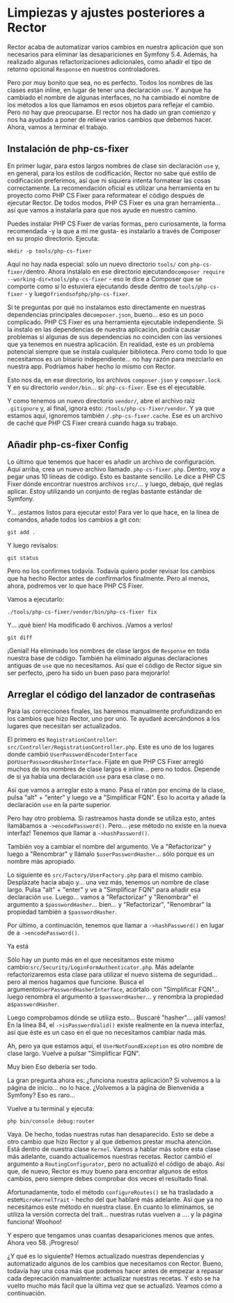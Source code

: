 # Limpiezas y ajustes posteriores a Rector

Rector acaba de automatizar varios cambios en nuestra aplicación que son necesarios para eliminar las desapariciones en Symfony 5.4. Además, ha realizado algunas refactorizaciones adicionales, como añadir el tipo de retorno opcional `Response` en nuestros controladores.

Pero por muy bonito que sea, no es perfecto. Todos los nombres de las clases están inline, en lugar de tener una declaración `use`. Y aunque ha cambiado el nombre de algunas interfaces, no ha cambiado el nombre de los métodos a los que llamamos en esos objetos para reflejar el cambio. Pero no hay que preocuparse. El rector nos ha dado un gran comienzo y nos ha ayudado a poner de relieve varios cambios que debemos hacer. Ahora, vamos a terminar el trabajo.

## Instalación de php-cs-fixer

En primer lugar, para estos largos nombres de clase sin declaración `use` y, en general, para los estilos de codificación, Rector no sabe qué estilo de codificación preferimos, así que ni siquiera intenta formatear las cosas correctamente. La recomendación oficial es utilizar una herramienta en tu proyecto como PHP CS Fixer para reformatear el código después de ejecutar Rector. De todos modos, PHP CS Fixer es una gran herramienta... así que vamos a instalarla para que nos ayude en nuestro camino.

Puedes instalar PHP CS Fixer de varias formas, pero curiosamente, la forma recomendada -y la que a mí me gusta- es instalarlo a través de Composer en su propio directorio. Ejecuta:

```terminal
mkdir -p tools/php-cs-fixer
```

Aquí no hay nada especial: sólo un nuevo directorio `tools/` con `php-cs-fixer/`dentro. Ahora instálalo en ese directorio ejecutando`composer require --working-dir=tools/php-cs-fixer` - eso le dice a Composer que se comporte como si lo estuviera ejecutando desde dentro de `tools/php-cs-fixer` - y luego`friendsofphp/php-cs-fixer`.

Si te preguntas por qué no instalamos esto directamente en nuestras dependencias principales de`composer.json`, bueno... eso es un poco complicado. PHP CS Fixer es una herramienta ejecutable independiente. Si la instalo en las dependencias de nuestra aplicación, podría causar problemas si algunas de sus dependencias no coinciden con las versiones que ya tenemos en nuestra aplicación. En realidad, este es un problema potencial siempre que se instala cualquier biblioteca. Pero como todo lo que necesitamos es un binario independiente... no hay razón para mezclarlo en nuestra app. Podríamos haber hecho lo mismo con Rector.

Esto nos da, en ese directorio, los archivos `composer.json` y `composer.lock`. Y en su directorio `vendor/bin`... sí: `php-cs-fixer`. Ese es el ejecutable.

Y como tenemos un nuevo directorio `vendor/`, abre el archivo raíz `.gitignore` y, al final, ignora esto: `/tools/php-cs-fixer/vendor`. Y ya que estamos aquí, ignoremos también `/.php-cs-fixer.cache`. Ese es un archivo de caché que PHP CS Fixer creará cuando haga su trabajo.

## Añadir php-cs-fixer Config

Lo último que tenemos que hacer es añadir un archivo de configuración. Aquí arriba, crea un nuevo archivo llamado`.php-cs-fixer.php`. Dentro, voy a pegar unas 10 líneas de código. Esto es bastante sencillo. Le dice a PHP CS Fixer dónde encontrar nuestros archivos `src/`... y luego, debajo, qué reglas aplicar. Estoy utilizando un conjunto de reglas bastante estándar de Symfony.

Y... ¡estamos listos para ejecutar esto! Para ver lo que hace, en la línea de comandos, añade todos los cambios a git con:

```terminal
git add .
```

Y luego revísalos:

```terminal-silent
git status
```

Pero no los confirmes todavía. Todavía quiero poder revisar los cambios que ha hecho Rector antes de confirmarlos finalmente. Pero al menos, ahora, podremos ver lo que hace PHP CS Fixer.

Vamos a ejecutarlo:

```terminal
./tools/php-cs-fixer/vendor/bin/php-cs-fixer fix
```

Y... ¡qué bien! Ha modificado 6 archivos. ¡Vamos a verlos!

```terminal
git diff
```

¡Genial! Ha eliminado los nombres de clase largos de `Response` en toda nuestra base de código. También ha eliminado algunas declaraciones antiguas de `use` que no necesitamos. Así que el código de Rector sigue sin ser perfecto, ¡pero ha sido un buen paso para mejorarlo!

## Arreglar el código del lanzador de contraseñas

Para las correcciones finales, las haremos manualmente profundizando en los cambios que hizo Rector, uno por uno. Te ayudaré acercándonos a los lugares que necesitan ser actualizados.

El primero es `RegistrationController`: `src/Controller/RegistrationController.php`. Este es uno de los lugares donde cambió `UserPasswordEncoderInterface` por`UserPasswordHasherInterface`. Fíjate en que PHP CS Fixer arregló muchos de los nombres de clase largos e inline... pero no todos. Depende de si ya había una declaración `use` para esa clase o no.

Así que vamos a arreglar esto a mano. Pasa el ratón por encima de la clase, pulsa "alt" + "enter" y luego ve a "Simplificar FQN". Eso lo acorta y añade la declaración `use` en la parte superior.

Pero hay otro problema. Si rastreamos hasta donde se utiliza esto, antes llamábamos a `->encodePassword()`. Pero... ¡ese método no existe en la nueva interfaz! Tenemos que llamar a `->hashPassword()`.

También voy a cambiar el nombre del argumento. Ve a "Refactorizar" y luego a "Renombrar" y llámalo `$userPasswordHasher`... sólo porque es un nombre más apropiado.

Lo siguiente es `src/Factory/UserFactory.php` para el mismo cambio. Desplázate hacia abajo y... una vez más, tenemos un nombre de clase largo. Pulsa "alt" + "enter" y ve a "Simplificar FQN" para añadir esa declaración `use`. Luego... vamos a "Refactorizar" y "Renombrar" el argumento a `$passwordHasher`... bien... y "Refactorizar", "Renombrar" la propiedad también a `$passwordHasher`.

Por último, a continuación, tenemos que llamar a `->hashPassword()` en lugar de a `->encodePassword()`.

Ya está

Sólo hay un punto más en el que necesitamos este mismo cambio:`src/Security/LoginFormAuthenticator.php`. Más adelante refactorizaremos esta clase para utilizar el nuevo sistema de seguridad... pero al menos hagamos que funcione. Busca el argumento`UserPasswordHasherInterface`, acórtalo con "Simplificar FQN"... luego renombra el argumento a `$passwordHasher`... y renombra la propiedad a`$passwordHasher`.

Luego comprobamos dónde se utiliza esto... Buscaré "hasher"... ¡allí vamos! En la línea 84, el `->isPasswordValid()` existe realmente en la nueva interfaz, así que éste es un caso en el que no necesitamos cambiar nada más.

Ah, pero ya que estamos aquí, el `UserNotFoundException` es otro nombre de clase largo. Vuelve a pulsar "Simplificar FQN".

Muy bien Eso debería ser todo.

La gran pregunta ahora es: ¿funciona nuestra aplicación? Si volvemos a la página de inicio... no lo hace. ¿Volvemos a la página de Bienvenida a Symfony? Eso es raro...

Vuelve a tu terminal y ejecuta:

```terminal
php bin/console debug:router
```

Vaya. De hecho, todas nuestras rutas han desaparecido. Esto se debe a otro cambio que hizo Rector y al que debemos prestar mucha atención. Está dentro de nuestra clase `Kernel`. Vamos a hablar más sobre esta clase más adelante, cuando actualicemos nuestras recetas. Rector cambió el argumento a `RoutingConfigurator`, pero no actualizó el código de abajo. Así que, de nuevo, Rector es muy bueno para encontrar algunos de estos cambios, pero siempre debes comprobar dos veces el resultado final.

Afortunadamente, todo el método `configureRoutes()` se ha trasladado a este`MicroKernelTrait` - hecho del que hablaré más adelante. Así que ya no necesitamos este método en nuestra clase. En cuanto lo eliminamos, se utiliza la versión correcta del trait... nuestras rutas vuelven a .... y la página funciona! Woohoo!

Y espero que tengamos unas cuantas desapariciones menos que antes. Ahora veo 58. ¡Progreso!

¿Y qué es lo siguiente? Hemos actualizado nuestras dependencias y automatizado algunos de los cambios que necesitamos con Rector. Bueno, todavía hay una cosa más que podemos hacer antes de empezar a repasar cada deprecación manualmente: actualizar nuestras recetas. Y esto se ha vuelto mucho más fácil que la última vez que se actualizó. Veamos cómo a continuación.
